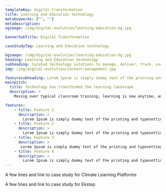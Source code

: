 ```yaml
---
templateKey: digital-transformation
title: Learning and Education technology
metakeywords: ["", ""]
metadescription: 
ogimage: /img/digital-evolution/learning-education-bg.jpg

bannerSubTitle: Digital Transformation

caseStudyTag: Learning and Education technology

bgimage: /img/digital-evolution/learning-education-bg.jpg
heading: Learning and Education technology
subheading: Curated technology solutions to manage, deliver, track, socialize and monetize learning and training for Businesses, Universities, Schools, Training companies & Content creators. 
img: /img/digital-evolution/content-management.jpg

featuresubheading: Lorem Ipsum is simply dummy text of the printing and typesetting industry. Lorem Ipsum has been the industry's standard dummy text
mainpitch:
  title: Technology has transformed the learning landscape
  description: >
    Moving over typical classroom training, learning is now anytime, anywhere and also unstructured at times. We help organisations deploy, track and measure learning outcomes and make learning a strategic initiative. 

features:
    - title: Feature 1
      description: >
        Lorem Ipsum is simply dummy text of the printing and typesetting industry. Lorem Ipsum has been the industry's standard dummy text ever since the 1500s.
    - title: Feature 2
      description: >
        Lorem Ipsum is simply dummy text of the printing and typesetting industry. Lorem Ipsum has been the industry's standard dummy text ever since the 1500s.
    - title: Feature 3
      description: >
       Lorem Ipsum is simply dummy text of the printing and typesetting industry. Lorem Ipsum has been the industry's standard dummy text ever since the 1500s.
    - title: Feature 4
      description: >
        Lorem Ipsum is simply dummy text of the printing and typesetting industry. Lorem Ipsum has been the industry's standard dummy text ever since the 1500s.
---
```


A few lines and link to case study for Climate Learning Platforms

A few lines and link to case study for Ekstep

